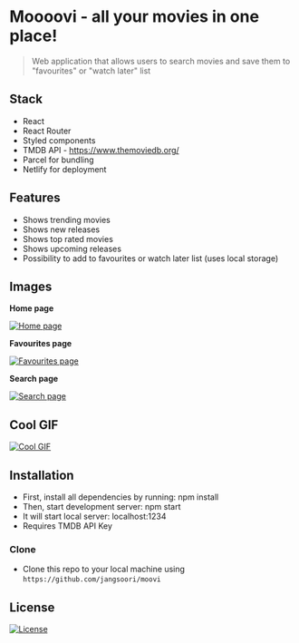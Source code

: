 # Moooovi - all your movies in one place!

> Web application that allows users to search movies and save them to "favourites" or "watch later" list

## Stack

- React
- React Router
- Styled components
- TMDB API - https://www.themoviedb.org/
- Parcel for bundling
- Netlify for deployment

## Features

- Shows trending movies
- Shows new releases
- Shows top rated movies
- Shows upcoming releases
- Possibility to add to favourites or watch later list (uses local storage)

## Images

**Home page**

[![Home page](https://i.imgur.com/xGjfX4H.png)]()

**Favourites page**

[![Favourites page](https://i.imgur.com/kbxMWQx.png)]()

**Search page**

[![Search page](https://i.imgur.com/JjAZdwx.png)]()

## Cool GIF

[![Cool GIF](http://g.recordit.co/JK3yzkb0ou.gif)]()

## Installation

- First, install all dependencies by running: npm install
- Then, start development server: npm start
- It will start local server: localhost:1234
- Requires TMDB API Key

### Clone

- Clone this repo to your local machine using `https://github.com/jangsoori/moovi`

## License

[![License](http://img.shields.io/:license-mit-blue.svg?style=flat-square)](http://badges.mit-license.org)

